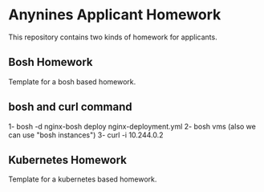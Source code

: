 # Anynines Applicant Homework 

This repository contains two kinds of homework for applicants.

## Bosh Homework

Template for a bosh based homework.

## bosh and curl command

1- bosh -d nginx-bosh deploy nginx-deployment.yml
2- bosh vms (also we can use "bosh instances")
3- curl -i 10.244.0.2 


## Kubernetes Homework

Template for a kubernetes based homework.
